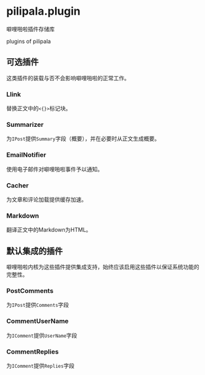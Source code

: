 # pilipala.plugin

噼哩啪啦插件存储库

plugins of pilipala

## 可选插件

这类插件的装载与否不会影响噼哩啪啦的正常工作。

### Llink

替换正文中的`<{}>`标记块。

### Summarizer

为`IPost`提供`Summary`字段（概要），并在必要时从正文生成概要。

### EmailNotifier

使用电子邮件对噼哩啪啦事件予以通知。

### Cacher

为文章和评论加载提供缓存加速。

### Markdown

翻译正文中的Markdown为HTML。

## 默认集成的插件

噼哩啪啦内核为这些插件提供集成支持，始终应该启用这些插件以保证系统功能的完整性。

### PostComments

为`IPost`提供`Comments`字段

### CommentUserName

为`IComment`提供`UserName`字段

### CommentReplies

为`IComment`提供`Replies`字段
